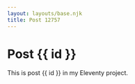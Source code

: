 ```yaml
---
layout: layouts/base.njk
title: Post 12757
---
```


# Post {{ id }}

This is post {{ id }} in my Eleventy project.
